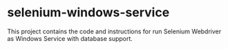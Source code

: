 # selenium-windows-service
This project contains the code and instructions for run Selenium Webdriver as Windows Service with database support.
